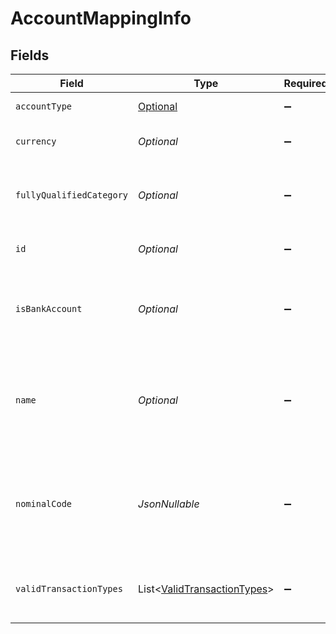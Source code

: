 # AccountMappingInfo


## Fields

| Field                                                                                               | Type                                                                                                | Required                                                                                            | Description                                                                                         | Example                                                                                             |
| --------------------------------------------------------------------------------------------------- | --------------------------------------------------------------------------------------------------- | --------------------------------------------------------------------------------------------------- | --------------------------------------------------------------------------------------------------- | --------------------------------------------------------------------------------------------------- |
| `accountType`                                                                                       | [Optional<AccountMappingInfoAccountType>](../../models/components/AccountMappingInfoAccountType.md) | :heavy_minus_sign:                                                                                  | Type of the account.                                                                                | Expense                                                                                             |
| `currency`                                                                                          | *Optional<String>*                                                                                  | :heavy_minus_sign:                                                                                  | Currency of the account.                                                                            | GBP                                                                                                 |
| `fullyQualifiedCategory`                                                                            | *Optional<String>*                                                                                  | :heavy_minus_sign:                                                                                  | Full account type and category of the account                                                       | Expense.DirectCosts                                                                                 |
| `id`                                                                                                | *Optional<String>*                                                                                  | :heavy_minus_sign:                                                                                  | Unique identifier of account.                                                                       | 127f3b99-8dc2-4b7e-854c-91ef9bd2757b                                                                |
| `isBankAccount`                                                                                     | *Optional<Boolean>*                                                                                 | :heavy_minus_sign:                                                                                  | Confirms whether the account is a bank account or not.                                              |                                                                                                     |
| `name`                                                                                              | *Optional<String>*                                                                                  | :heavy_minus_sign:                                                                                  | Name of the account as it appears in the company's accounting software.                             | Purchases                                                                                           |
| `nominalCode`                                                                                       | *JsonNullable<String>*                                                                              | :heavy_minus_sign:                                                                                  | Code used to identify each nominal account in the accounting software.                              | 300                                                                                                 |
| `validTransactionTypes`                                                                             | List<[ValidTransactionTypes](../../models/components/ValidTransactionTypes.md)>                     | :heavy_minus_sign:                                                                                  | Supported transaction types for the account.                                                        |                                                                                                     |